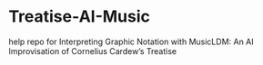 # Treatise-AI-Music
help repo for Interpreting Graphic Notation with MusicLDM: An AI Improvisation of Cornelius Cardew’s Treatise
